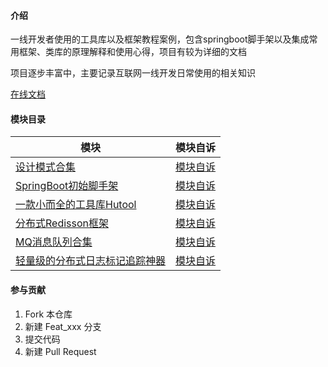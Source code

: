 #### 介绍

一线开发者使用的工具库以及框架教程案例，包含springboot脚手架以及集成常用框架、类库的原理解释和使用心得，项目有较为详细的文档

项目逐步丰富中，主要记录互联网一线开发日常使用的相关知识

[在线文档 ](https://yujiejobs.github.io/spring_boot_demos/)

#### 模块目录

|模块|模块自诉|
|-------|-------|
|[设计模式合集 ](spring_boot_0_design)|[模块自诉 ](spring_boot_0_design/README.md)|
|[SpringBoot初始脚手架 ](spring_boot_1_init)|[模块自诉 ](spring_boot_0_design/README.md)|
|[一款小而全的工具库Hutool ](spring_boot_2_hutool)|[模块自诉 ](spring_boot_0_design/README.md)|
|[分布式Redisson框架 ](spring_boot_3_redisson)|[模块自诉 ](spring_boot_0_design/README.md)|
|[MQ消息队列合集 ](spring_boot_5_guava)|[模块自诉 ](spring_boot_0_design/README.md)|
|[轻量级的分布式日志标记追踪神器 ](spring_boot_6_tlog)|[模块自诉 ](spring_boot_0_design/README.md)|

#### 参与贡献

1.  Fork 本仓库
2.  新建 Feat_xxx 分支
3.  提交代码
4.  新建 Pull Request
